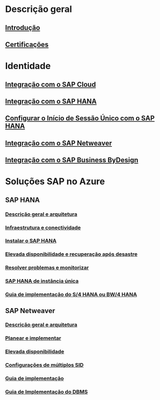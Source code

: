 # Descrição geral
## [Introdução](get-started.md)
## [Certificações](sap-certifications.md)
# Identidade
## [Integração com o SAP Cloud](../../../active-directory/active-directory-saas-sap-customer-cloud-tutorial.md?toc=%2fazure%2fvirtual-machines%2fworkloads%2fsap%2ftoc.json)
## [Integração com o SAP HANA](../../../active-directory/active-directory-saas-sap-hana-cloud-platform-identity-authentication-tutorial.md?toc=%2fazure%2fvirtual-machines%2fworkloads%2fsap%2ftoc.json)
## [Configurar o Início de Sessão Único com o SAP HANA](../../../active-directory/active-directory-saas-sap-hana-cloud-platform-tutorial.md?toc=%2fazure%2fvirtual-machines%2fworkloads%2fsap%2ftoc.json)
## [Integração com o SAP Netweaver](../../../active-directory/active-directory-saas-sap-netweaver-tutorial.md?toc=%2fazure%2fvirtual-machines%2fworkloads%2fsap%2ftoc.json)
## [Integração com o SAP Business ByDesign](../../../active-directory/active-directory-saas-sapbusinessbydesign-tutorial.md?toc=%2fazure%2fvirtual-machines%2fworkloads%2fsap%2ftoc.json)
# Soluções SAP no Azure
## SAP HANA
### [Descrição geral e arquitetura](hana-overview-architecture.md)
### [Infraestrutura e conectividade](hana-overview-infrastructure-connectivity.md)
### [Instalar o SAP HANA](hana-installation.md)
### [Elevada disponibilidade e recuperação após desastre](hana-overview-high-availability-disaster-recovery.md)
### [Resolver problemas e monitorizar](troubleshooting-monitoring.md)
### [SAP HANA de instância única](hana-get-started.md)
### [Guia de implementação do S/4 HANA ou BW/4 HANA](cal-s4h.md)
## SAP Netweaver
### [Descrição geral e arquitetura](suse-quickstart.md)
### [Planear e implementar](planning-guide.md)
### [Elevada disponibilidade](high-availability-guide.md)
### [Configurações de múltiplos SID](high-availability-multi-sid.md)
### [Guia de implementação](deployment-guide.md)
### [Guia de Implementação do DBMS](dbms-guide.md)